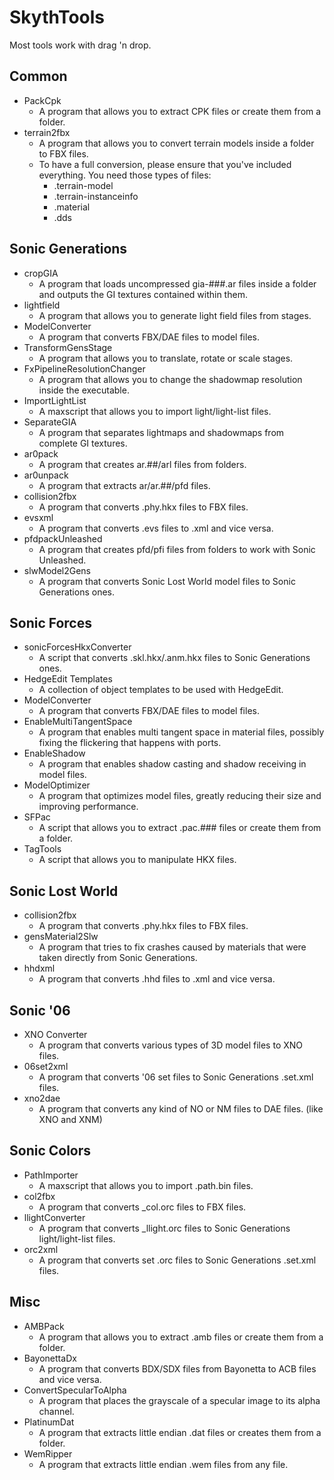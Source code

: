 # SkythTools
Most tools work with drag 'n drop.

## Common
- PackCpk
	- A program that allows you to extract CPK files or create them from a folder.
- terrain2fbx
	- A program that allows you to convert terrain models inside a folder to FBX files.
	- To have a full conversion, please ensure that you've included everything. You need those types of files:
		- .terrain-model
		- .terrain-instanceinfo
		- .material
		- .dds
## Sonic Generations
- cropGIA
	- A program that loads uncompressed gia-###.ar files inside a folder and outputs the GI textures contained within them.
- lightfield
	- A program that allows you to generate light field files from stages.
- ModelConverter
	- A program that converts FBX/DAE files to model files.
- TransformGensStage
	- A program that allows you to translate, rotate or scale stages.
- FxPipelineResolutionChanger
	- A program that allows you to change the shadowmap resolution inside the executable.
- ImportLightList
	- A maxscript that allows you to import light/light-list files.
- SeparateGIA
	- A program that separates lightmaps and shadowmaps from complete GI textures.
- ar0pack
	- A program that creates ar.##/arl files from folders.
- ar0unpack
	- A program that extracts ar/ar.##/pfd files.
- collision2fbx
	- A program that converts .phy.hkx files to FBX files.
- evsxml
	- A program that converts .evs files to .xml and vice versa.
- pfdpackUnleashed
	- A program that creates pfd/pfi files from folders to work with Sonic Unleashed.
- slwModel2Gens
	- A program that converts Sonic Lost World model files to Sonic Generations ones.
## Sonic Forces
- sonicForcesHkxConverter
	- A script that converts .skl.hkx/.anm.hkx files to Sonic Generations ones.
- HedgeEdit Templates
	- A collection of object templates to be used with HedgeEdit.
- ModelConverter
	- A program that converts FBX/DAE files to model files.
- EnableMultiTangentSpace
	- A program that enables multi tangent space in material files, possibly fixing the flickering that happens with ports.
- EnableShadow
	- A program that enables shadow casting and shadow receiving in model files.
- ModelOptimizer
	- A program that optimizes model files, greatly reducing their size and improving performance.
- SFPac
	- A script that allows you to extract .pac.### files or create them from a folder.
- TagTools
	- A script that allows you to manipulate HKX files.
## Sonic Lost World
- collision2fbx
	- A program that converts .phy.hkx files to FBX files.
- gensMaterial2Slw
	- A program that tries to fix crashes caused by materials that were taken directly from Sonic Generations.
- hhdxml
	- A program that converts .hhd files to .xml and vice versa.
## Sonic '06
- XNO Converter
	- A program that converts various types of 3D model files to XNO files.
- 06set2xml
	- A program that converts '06 set files to Sonic Generations .set.xml files.
- xno2dae
	- A program that converts any kind of NO or NM files to DAE files. (like XNO and XNM)
## Sonic Colors
- PathImporter
	- A maxscript that allows you to import .path.bin files.
- col2fbx
	- A program that converts _col.orc files to FBX files.
- llightConverter
	- A program that converts _llight.orc files to Sonic Generations light/light-list files.
- orc2xml
	- A program that converts set .orc files to Sonic Generations .set.xml files.
## Misc
- AMBPack
	- A program that allows you to extract .amb files or create them from a folder.
- BayonettaDx
	- A program that converts BDX/SDX files from Bayonetta to ACB files and vice versa.
- ConvertSpecularToAlpha
	- A program that places the grayscale of a specular image to its alpha channel.
- PlatinumDat
	- A program that extracts little endian .dat files or creates them from a folder.
- WemRipper
	- A program that extracts little endian .wem files from any file.